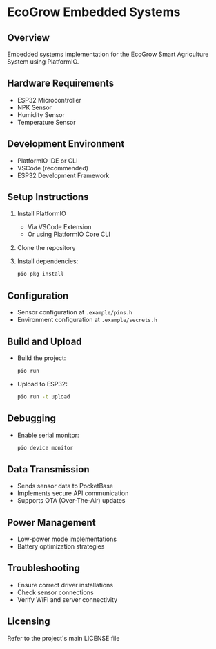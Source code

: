 
# EcoGrow Embedded Systems

## Overview
Embedded systems implementation for the EcoGrow Smart Agriculture System using PlatformIO.

## Hardware Requirements
- ESP32 Microcontroller
- NPK Sensor
- Humidity Sensor
- Temperature Sensor

## Development Environment
- PlatformIO IDE or CLI
- VSCode (recommended)
- ESP32 Development Framework

## Setup Instructions
1. Install PlatformIO
   - Via VSCode Extension
   - Or using PlatformIO Core CLI

2. Clone the repository

3. Install dependencies:
   ```bash
   pio pkg install
   ```

## Configuration
- Sensor configuration at ```.example/pins.h```
- Environment configuration at ```.example/secrets.h```

## Build and Upload
- Build the project:
  ```bash
  pio run
  ```
- Upload to ESP32:
  ```bash
  pio run -t upload
  ```

## Debugging
- Enable serial monitor:
  ```bash
  pio device monitor
  ```

## Data Transmission
- Sends sensor data to PocketBase
- Implements secure API communication
- Supports OTA (Over-The-Air) updates

## Power Management
- Low-power mode implementations
- Battery optimization strategies

## Troubleshooting
- Ensure correct driver installations
- Check sensor connections
- Verify WiFi and server connectivity

## Licensing
Refer to the project's main LICENSE file